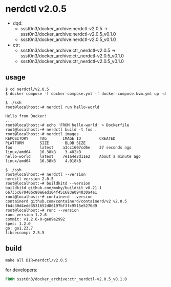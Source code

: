 # nerdctl v2.0.5

* dqd: 
    * ssst0n3/docker_archive:nerdctl-v2.0.5 -> ssst0n3/docker_archive:nerdctl-v2.0.5_v0.1.0
    * ssst0n3/docker_archive:nerdctl-v2.0.5_v0.1.0
* ctr:
    * ssst0n3/docker_archive:ctr_nerdctl-v2.0.5 -> ssst0n3/docker_archive:ctr_nerdctl-v2.0.5_v0.1.0
    * ssst0n3/docker_archive:ctr_nerdctl-v2.0.5_v0.1.0

## usage

```shell
$ cd nerdctl/v2.0.5
$ docker compose -f docker-compose.yml -f docker-compose.kvm.yml up -d
```

```shell
$ ./ssh
root@localhost:~# nerdctl run hello-world

Hello from Docker!
...
root@localhost:~# echo 'FROM hello-world' > Dockerfile
root@localhost:~# nerdctl build -t foo .
root@localhost:~# nerdctl images
REPOSITORY     TAG       IMAGE ID        CREATED               PLATFORM       SIZE       BLOB SIZE
foo            latest    a3cc1607cd6e    37 seconds ago        linux/amd64    16.38kB    3.482kB
hello-world    latest    7e1a4e2d11e2    About a minute ago    linux/amd64    16.38kB    4.018kB
```

```shell
$ ./ssh
root@localhost:~# nerdctl --version
nerdctl version 2.0.5
root@localhost:~# buildkitd --version
buildkitd github.com/moby/buildkit v0.21.1 66735c67040bc80e6ed104f451683e094030a4e1
root@localhost:~# containerd --version
containerd github.com/containerd/containerd/v2 v2.0.5 fb4c30d4ede3531652d86197bf3fc9515e5276d9
root@localhost:~# runc --version
runc version 1.2.6
commit: v1.2.6-0-ge89a2992
spec: 1.2.0
go: go1.23.7
libseccomp: 2.5.5
```

## build

```shell
make all DIR=nerdctl/v2.0.5
```

for developers:

```dockerfile
FROM ssst0n3/docker_archive:ctr_nerdctl-v2.0.5_v0.1.0
```
